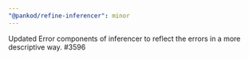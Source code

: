 ```yaml
---
"@pankod/refine-inferencer": minor
---
```


Updated Error components of inferencer to reflect the errors in a more descriptive way. #3596
